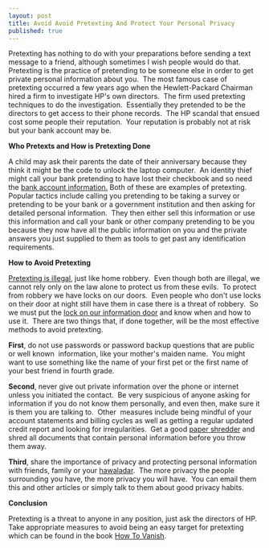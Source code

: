 ```yaml
---
layout: post
title: Avoid Avoid Pretexting And Protect Your Personal Privacy
published: true
---
```

<p>Pretexting has nothing to do with your preparations before sending a text message to a friend, although sometimes I wish people would do that.  Pretexting is the practice of pretending to be someone else in order to get private personal information about you.  The most famous case of pretexting occurred a few years ago when the Hewlett-Packard Chairman hired a firm to investigate HP's own directors.  The firm used pretexting techniques to do the investigation.  Essentially they pretended to be the directors to get access to their phone records.  The HP scandal that ensued cost some people their reputation.  Your reputation is probably not at risk but your bank account may be.</p>
<p><strong>Who Pretexts and How is Pretexting Done</strong></p>
<p>A child may ask their parents the date of their anniversary because they think it might be the code to unlock the laptop computer.  An identity thief might call your bank pretending to have lost their checkbook and so need the <a href="http://www.howtovanish.com/bankprivacyreport1">bank account information.</a> Both of these are examples of pretexting.  Popular tactics include calling you pretending to be taking a survey or pretending to be your bank or a government institution and then asking for detailed personal information.  They then either sell this information or use this information and call your bank or other company pretending to be you because they now have all the public information on you and the private answers you just supplied to them as tools to get past any identification requirements.</p>
<p><strong>How to Avoid Pretexting</strong></p>
<p><a href="http://www.howtovanish.com/LegalServices">Pretexting is illegal</a>, just like home robbery.  Even though both are illegal, we cannot rely only on the law alone to protect us from these evils.  To protect from robbery we have locks on our doors.  Even people who don't use locks on their door at night still have them in case there is a threat of robbery.  So we must put the <a title="information protection" href="http://www.howtovanish.com/2009/08/personal-information-protection/" target="_blank">lock on our information door</a> and know when and how to use it.  There are two things that, if done together, will be the most effective methods to avoid pretexting.</p>
<p><strong>First</strong>, do not use passwords or password backup questions that are public or well known  information, like your mother's maiden name.  You might want to use something like the name of your first pet or the first name of your best friend in fourth grade.</p>
<p><strong>Second</strong>, never give out private information over the phone or internet unless you initiated the contact.  Be very suspicious of anyone asking for information if you do not know them personally, and even then, make sure it is them you are talking to.  Other  measures include being mindful of your account statements and billing cycles as well as getting a regular updated credit report and looking for irregularities.  Get a good <a title="paper shredder" href="http://www.howtovanish.com/papershredderbook" target="_blank">paper shredder</a> and shred all documents that contain personal information before you throw them away.</p>
<p><strong>Third</strong>, share the importance of privacy and protecting personal information with friends, family or your <a title="hawaladar" href="http://www.howtovanish.com/2009/09/modern-hawala/" target="_blank">hawaladar</a>.  The more privacy the people surrounding you have, the more privacy you will have.  You can email them this and other articles or simply talk to them about good privacy habits.</p>
<p><strong>Conclusion</strong></p>
<p>Pretexting is a threat to anyone in any position, just ask the directors of HP.  Take appropriate measures to avoid being an easy target for pretexting which can be found in the book <a href="http://www.howtovanish.com/HTVBook">How To Vanish</a>.</p>
